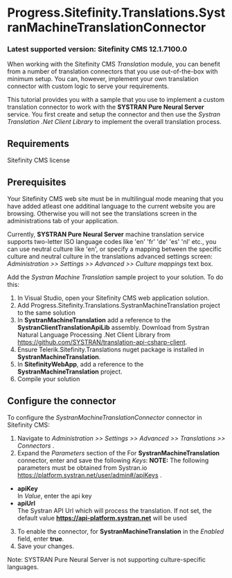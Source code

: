 # Progress.Sitefinity.Translations.SystranMachineTranslationConnector

### Latest supported version: Sitefinity CMS 12.1.7100.0

When working with the Sitefinity CMS *Translation* module, you can benefit from a number of translation connectors that you use out-of-the-box with minimum setup. You can, however, implement your own translation connector with custom logic to serve your requirements. 

This tutorial provides you with a sample that you use to implement a custom translation connector to work with the **SYSTRAN Pure Neural Server** service. You first create and setup the connector and then use the *Systran Translation .Net Client Library*  to implement the overall translation process.   
## Requirements
Sitefinity CMS license

## Prerequisites

Your Sitefinity CMS web site must be in multilingual mode meaning that you have added atleast one additinal language to the current website you are browsing. Otherwise you will not see the translations screen in the administrations tab of your application.

Currently, **SYSTRAN Pure Neural Server** machine translation service supports two-letter ISO language codes like 'en' 'fr' 'de' 'es' 'nl' etc., you can use neutral culture like 'en', or specify a mapping between the specific culture and neutral culture in the translations advanced settings screen: <i>Administration >> Settings >> Advanced >> Culture mappings </i> text box.

Add the *Systran Machine Translation* sample project to your solution. To do this:

1. In Visual Studio, open your Sitefinity CMS web application solution.
2. Add Progress.Sitefinity.Translations.SystranMachineTranslation project to the same solution
3. In **SystranMachineTranslation** add a reference to the **SystranClientTranslationApiLib** assembly. Download from Systran Natural Language Processing .Net Client Library from https://github.com/SYSTRAN/translation-api-csharp-client.
4. Ensure Telerik.Sitefinity.Translations nuget package is installed in **SystranMachineTranslation**.
5. In **SitefinityWebApp**, add a reference to the **SystranMachineTranslation** project.
6. Compile your solution

## Configure the connector

To configure the *SystranMachineTranslationConnector* connector in Sitefinity CMS:

1. Navigate to <i>Administration >> Settings >> Advanced >> Translations >> Connectors </i>.
2. Expand the <i>Parameters</i> section of the For <strong>SystranMachineTranslation</strong> connector, enter and save the following <i>Keys</i>: 
   **NOTE:** The following parameters must be obtained from Systran.io https://platform.systran.net/user/admin#/apiKeys .
 * <strong>apiKey</strong> </br>In <i>Value</i>, enter the api key
 * <strong>apiUrl</strong> </br>The Systran API Url which will process the translation. If not set, the default value **https://api-platform.systran.net** will be used
3. To enable the connector, for <strong>SystranMachineTranslation</strong> in the <i>Enabled</i> field, enter <strong>true</strong>.
4. Save your changes.

Note: SYSTRAN Pure Neural Server is not supporting culture-specific languages.
